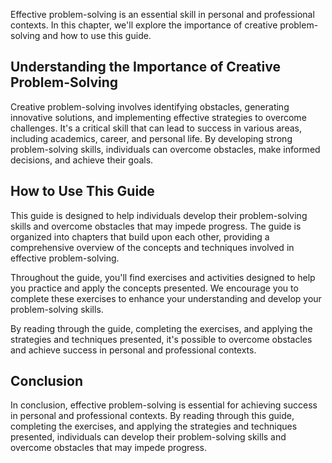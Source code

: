 
Effective problem-solving is an essential skill in personal and professional contexts. In this chapter, we'll explore the importance of creative problem-solving and how to use this guide.

Understanding the Importance of Creative Problem-Solving
--------------------------------------------------------

Creative problem-solving involves identifying obstacles, generating innovative solutions, and implementing effective strategies to overcome challenges. It's a critical skill that can lead to success in various areas, including academics, career, and personal life. By developing strong problem-solving skills, individuals can overcome obstacles, make informed decisions, and achieve their goals.

How to Use This Guide
---------------------

This guide is designed to help individuals develop their problem-solving skills and overcome obstacles that may impede progress. The guide is organized into chapters that build upon each other, providing a comprehensive overview of the concepts and techniques involved in effective problem-solving.

Throughout the guide, you'll find exercises and activities designed to help you practice and apply the concepts presented. We encourage you to complete these exercises to enhance your understanding and develop your problem-solving skills.

By reading through the guide, completing the exercises, and applying the strategies and techniques presented, it's possible to overcome obstacles and achieve success in personal and professional contexts.

Conclusion
----------

In conclusion, effective problem-solving is essential for achieving success in personal and professional contexts. By reading through this guide, completing the exercises, and applying the strategies and techniques presented, individuals can develop their problem-solving skills and overcome obstacles that may impede progress.
